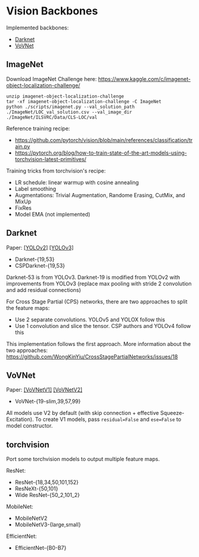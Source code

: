 # Vision Backbones

Implemented backbones:

- [Darknet](#darknet)
- [VoVNet](#vovnet)

## ImageNet

Download ImageNet Challenge here: https://www.kaggle.com/c/imagenet-object-localization-challenge/

```
unzip imagenet-object-localization-challenge
tar -xf imagenet-object-localization-challenge -C ImageNet
python ./scripts/imagenet.py --val_solution_path ./ImageNet/LOC_val_solution.csv --val_image_dir ./ImageNet/ILSVRC/Data/CLS-LOC/val
```

Reference training recipe:

- https://github.com/pytorch/vision/blob/main/references/classification/train.py
- https://pytorch.org/blog/how-to-train-state-of-the-art-models-using-torchvision-latest-primitives/

Training tricks from torchvision's recipe:

- LR schedule: linear warmup with cosine annealing
- Label smoothing
- Augmentations: Trivial Augmentation, Randome Erasing, CutMix, and MixUp
- FixRes
- Model EMA (not implemented)

## Darknet

Paper: [[YOLOv2]](https://arxiv.org/abs/1612.08242) [[YOLOv3]](https://arxiv.org/abs/1804.02767)

- Darknet-{19,53}
- CSPDarknet-{19,53}

Darknet-53 is from YOLOv3. Darknet-19 is modified from YOLOv2 with improvements from YOLOv3 (replace max pooling with stride 2 convolution and add residual connections)

For Cross Stage Partial (CPS) networks, there are two approaches to split the feature maps:

- Use 2 separate convolutions. YOLOv5 and YOLOX follow this
- Use 1 convolution and slice the tensor. CSP authors and YOLOv4 follow this

This implementation follows the first approach. More information about the two approaches: https://github.com/WongKinYiu/CrossStagePartialNetworks/issues/18

## VoVNet

Paper: [[VoVNetV1]](https://arxiv.org/abs/1904.09730) [[VoVNetV2]](https://arxiv.org/abs/1911.06667)

- VoVNet-{19-slim,39,57,99}

All models use V2 by default (with skip connection + effective Squeeze-Excitation). To create V1 models, pass `residual=False` and `ese=False` to model constructor.

## torchvision

Port some torchvision models to output multiple feature maps.

ResNet:

- ResNet-{18,34,50,101,152}
- ResNeXt-{50,101}
- Wide ResNet-{50_2,101_2}

MobileNet:

- MobileNetV2
- MobileNetV3-{large,small}

EfficientNet:

- EfficientNet-{B0-B7}
